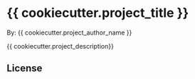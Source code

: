 # {{ cookiecutter.project_title }}

By: {{ cookiecutter.project_author_name }}

{{ cookiecutter.project_description}}

## License